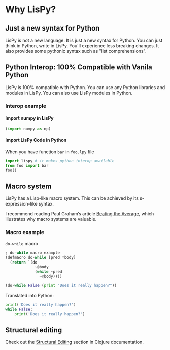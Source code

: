 # Why LisPy?
## Just a new syntax for Python
LisPy is not a new language. It is just a new syntax for Python.
You can just think in Python, write in LisPy.
You'll experience less breaking changes.
It also provides some pythonic syntax such as "list comprehensions".

## Python Interop: 100% Compatible with Vanila Python
LisPy is 100% compatible with Python.
You can use any Python libraries and modules in LisPy.
You can also use LisPy modules in Python.
### Interop example
#### Import numpy in LisPy
```python
(import numpy as np)
```
#### Import LisPy Code in Python
When you have function `bar` in `foo.lpy` file
```python
import lispy # it makes python interop available
from foo import bar
foo()
```


## Macro system
LisPy has a Lisp-like macro system. This can be achieved by its s-expression-like syntax.

I recommend reading Paul Graham’s article [Beating the Average](https://paulgraham.com/avg.html), which illustrates why macro systems are valuable.
### Macro example
`do-while` macro
```python
; do-while macro example
(defmacro do-while [pred *body]
  (return `(do
             ~@body
             (while ~pred
               ~@body))))

(do-while False (print "Does it really happen?"))
```
Translated into Python:
```python
print('Does it really happen?')
while False:
    print('Does it really happen?')
```

## Structural editing
Check out the [Structural Editing](https://clojure.org/guides/structural_editing) section in Clojure documentation.

